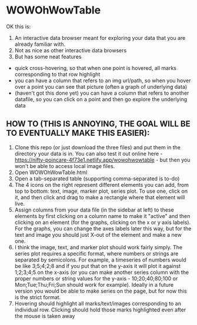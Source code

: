 # WOWOhWowTable

OK this is:
1. An interactive data browser meant for exploring your data that you are already familiar with.
2. Not as nice as other interactive data browsers
3. But has some neat features
  * quick cross-hovering, so that when one point is hovered, all marks corresponding to that row highlight
  * you can have a column that refers to an img url/path, so when you hover over a point you can see that picture (often a graph of underlying data)
  * (haven't got this done yet) you can have a column that refers to another datafile, so you can click on a point and then go explore the underlying data
  
## HOW TO (THIS IS ANNOYING, THE GOAL WILL BE TO EVENTUALLY MAKE THIS EASIER):

1. Clone this repo (or just download the three files) and put them in the directory your data is in. You can also test it out online here - https://nifty-poincare-4f73e1.netlify.app/wowohwowtable - but then you won't be able to access local image files.
2. Open WOWOhWowTable.html
3. Open a tab-separated table (supporting comma-separated is to-do)
4. The 4 icons on the right represent different elements you can add, from top to bottom: text, image, marker plot, series plot. To use one, click on it, and then click and drag to make a rectangle where that element will live.
5. Assign columns from your data file (in the sidebar at left) to these elements by first clicking on a column name to make it "active" and then clicking on an element (for the graphs, clicking on the x or y axis labels). For the graphs, you can change the axes labels later this way, but for the text and image you should just X-out of the element and make a new one.
6. I think the image, text, and marker plot should work fairly simply. The series plot requires a specific format, where numbers or strings are separated by semicolons. For example, a timeseries of numbers would be like 3;5;4;2;8 and if you put that on the y-axis it will plot it against 1;2;3;4;5 on the x-axis (or you can make another series column with the proper numbers or string values for the y-axis - 10;20;40;80;100 or Mon;Tue;Thu;Fri;Sun should work for example). Ideally in a future version you would be able to make series on the page, but for now this is the strict format.
7. Hovering should highlight all marks/text/images corresponding to an individual row. Clicking should hold those marks highlighted even after the mouse is taken away
